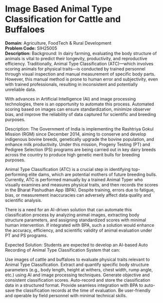 # Image Based Animal Type Classification for Cattle and Buffaloes
**Domain:** Agriculture, FoodTech & Rural Development  
**Problem Code:** SIH25005  
**Description:** Background: In dairy farming, evaluating the body structure of animals is vital to predict their longevity, productivity, and reproductive efficiency. Traditionally, Animal Type Classification (ATC)—which involves scoring animals for physical traits—is conducted by trained personnel through visual inspection and manual measurement of specific body parts. However, this manual method is prone to human error and subjectivity, even with trained professionals, resulting in inconsistent and potentially unreliable data.

With advances in Artificial Intelligence (AI) and image processing technologies, there is an opportunity to automate this process. Automated scoring based on images can ensure standardization, minimize observer bias, and improve the reliability of data captured for scientific and breeding purposes.

Description: The Government of India is implementing the Rashtriya Gokul Mission (RGM) since December 2014, aiming to conserve and develop indigenous bovine breeds, genetically upgrade the bovine population, and enhance milk productivity. Under this mission, Progeny Testing (PT) and Pedigree Selection (PS) programs are being carried out in key dairy breeds across the country to produce high genetic merit bulls for breeding purposes.

Animal Type Classification (ATC) is a crucial step in identifying top-performing elite dams, which are potential mothers of future breeding bulls. Currently, ATC is performed manually by a trained Animal Typer who visually examines and measures physical traits, and then records the scores in the Bharat Pashudhan App (BPA). Despite training, errors due to fatigue, bias, or measurement inaccuracies can adversely affect data quality and scientific analysis.

There is a need for an AI-driven solution that can automate this classification process by analyzing animal images, extracting body structure parameters, and assigning standardized scores with minimal human intervention. If integrated with BPA, such a solution would enhance the accuracy, efficiency, and scientific validity of animal evaluation under PT and PS programs.

Expected Solution: Students are expected to develop an AI-based Auto Recording of Animal Type Classification System that can:

Use images of cattle and buffaloes to evaluate physical traits relevant to Animal Type Classification.
Extract and quantify specific body structure parameters (e.g., body length, height at withers, chest width, rump angle, etc.) using AI and image processing techniques.
Generate objective and consistent classification scores.
Auto-record and store the classification data in a structured format.
Provide seamless integration with BPA to auto-save the classification records at the time of evaluation.
Be user-friendly and operable by field personnel with minimal technical skills.